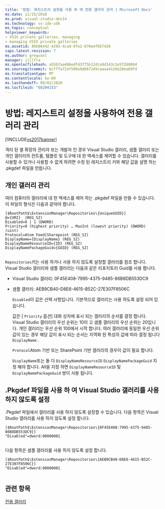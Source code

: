 ```yaml
---
title: '방법: 레지스트리 설정을 사용 하 여 전용 갤러리 관리 | Microsoft Docs'
ms.date: 11/15/2016
ms.prod: visual-studio-dev14
ms.technology: vs-ide-sdk
ms.topic: conceptual
helpviewer_keywords:
- VSIX private galleries, managing
- managing VSIX private galleries
ms.assetid: 86b86442-4293-4cad-9fe2-876eef65f426
caps.latest.revision: 7
ms.author: gregvanl
manager: jillfra
ms.openlocfilehash: a55b7aa486edfd3775b12dca9d143c2e5f280884
ms.sourcegitcommit: 6cfffa72af599a9d667249caaaa411bb28ea69fd
ms.translationtype: MT
ms.contentlocale: ko-KR
ms.lasthandoff: 09/02/2020
ms.locfileid: "68204153"
---
```

# <a name="how-to-manage-a-private-gallery-by-using-registry-settings"></a>방법: 레지스트리 설정을 사용하여 전용 갤러리 관리
[!INCLUDE[vs2017banner](../includes/vs2017banner.md)]

격리 된 셸 확장의 관리자 또는 개발자 인 경우 Visual Studio 갤러리, 샘플 갤러리 또는 개인 갤러리의 컨트롤, 템플릿 및 도구에 대 한 액세스를 제어할 수 있습니다. 갤러리를 사용할 수 있거나 사용할 수 없게 하려면 수정 된 레지스트리 키와 해당 값을 설명 하는 .pkgdef 파일을 만듭니다.  
  
## <a name="managing-private-galleries"></a>개인 갤러리 관리  
 여러 컴퓨터의 갤러리에 대 한 액세스를 제어 하는 .pkgdef 파일을 만들 수 있습니다. 이 파일의 형식은 다음과 같아야 합니다.  
  
```  
[$RootPath$\ExtensionManager\Repositories\{UniqueGUID}]  
@={URI}  (REG_SZ)  
Disabled=0 | 1 (DWORD)  
Priority=0 (highest priority) … MaxInt (lowest priority) (DWORD) (uint)  
Protocol=Atom Feed|Sharepoint (REG_SZ)  
DisplayName={DisplayName} (REG_SZ)  
DisplayNameResourceID={ID} (REG_SZ)  
DisplayNamePackageGuid={GUID} (REG_SZ)  
  
```  
  
 `Repositories`키는 사용 하거나 사용 하지 않도록 설정할 갤러리를 참조 합니다. Visual Studio 갤러리와 샘플 갤러리는 다음과 같은 리포지토리 Guid를 사용 합니다.  
  
- Visual Studio 갤러리: 0F45E408-7995-4375-9485-86B8DB553DC9  
  
- 샘플 갤러리: AEB9CB40-D8E6-4615-B52C-27E307F8506C  
  
  `Disabled`이 값은 선택 사항입니다. 기본적으로 갤러리는 사용 하도록 설정 되어 있습니다.  
  
  값은 [ `Priority` 옵션] 대화 상자에 표시 되는 갤러리의 순서를 결정 합니다. Visual Studio 갤러리의 우선 순위는 10이 고 샘플 갤러리의 우선 순위는 20입니다. 개인 갤러리는 우선 순위 100에서 시작 합니다. 여러 갤러리에 동일한 우선 순위 값이 있는 경우 해당 값이 표시 되는 순서는 지역화 된 특성의 값에 따라 결정 됩니다 `DisplayName` .  
  
  `Protocol`Atom 기반 또는 SharePoint 기반 갤러리의 경우이 값이 필요 합니다.  
  
  `DisplayName`또는 둘 다 `DisplayNameResourceID` `DisplayNamePackageGuid` 지정 해야 합니다. All을 지정 하면 `DisplayNameResourceID` 및 `DisplayNamePackageGuid` 쌍이 사용 됩니다.  
  
## <a name="disabling-the-visual-studio-gallery-using-a-pkgdef-file"></a>.Pkgdef 파일을 사용 하 여 Visual Studio 갤러리를 사용 하지 않도록 설정  
 .Pkgdef 파일에서 갤러리를 사용 하지 않도록 설정할 수 있습니다. 다음 항목은 Visual Studio 갤러리를 사용 하지 않도록 설정 합니다.  
  
```  
[$RootPath$\ExtensionManager\Repositories\{0F45E408-7995-4375-9485-86B8DB553DC9}]  
"Disabled"=dword:00000001  
  
```  
  
 다음 항목은 샘플 갤러리를 사용 하지 않도록 설정 합니다.  
  
```  
[$RootPath$\ExtensionManager\Repositories\{AEB9CB40-D8E6-4615-B52C-27E307F8506C}]  
"Disabled"=dword:00000001  
  
```  
  
## <a name="see-also"></a>관련 항목  
 [전용 갤러리](../extensibility/private-galleries.md)
